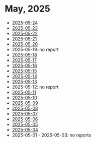 # May, 2025

* [2025-05-24](24)
* [2025-05-23](23)
* [2025-05-22](22)
* [2025-05-21](21)
* [2025-05-20](20)
* 2025-05-19: no report
* [2025-05-18](18)
* [2025-05-17](17)
* [2025-05-16](16)
* [2025-05-15](15)
* [2025-05-14](14)
* [2025-05-13](13)
* 2025-05-12: no report
* [2025-05-11](11)
* [2025-05-10](10)
* [2025-05-09](09)
* [2025-05-08](08)
* [2025-05-07](07)
* [2025-05-06](06)
* [2025-05-05](05)
* [2025-05-04](04)
* 2025-05-01 - 2025-05-03: no reports
